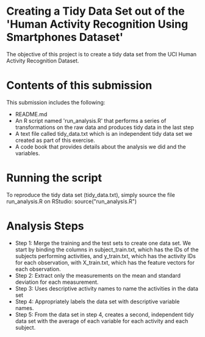 Creating a Tidy Data Set out of the 'Human Activity Recognition Using Smartphones Dataset'
=========================

The objective of this project is to create a tidy data set from the  UCI Human Activity Recognition Dataset.

Contents of this submission
===========================
This submission includes the following:

- README.md
- An R script named 'run_analysis.R' that performs a series of transformations on the raw data and produces tidy data in the last step
- A text file called tidy_data.txt which is an independent tidy data set we created as part of this exercise.
- A code book that provides details about the analysis we did and the variables.

Running the script
=================

To reproduce the tidy data set (tidy\_data.txt), simply source the file run\_analysis.R on RStudio: source("run_analysis.R")

Analysis Steps
==============

- Step 1: Merge the training and the test sets to create one data set.
 We start by binding the columns in subject\_train.txt, which has the IDs of the subjects performing activities, and y\_train.txt, which has the activity IDs for each observation, with X\_train.txt, which has the feature vectors for each observation.
- Step 2: Extract only the measurements on the mean and standard deviation for each measurement. 
- Step 3: Uses descriptive activity names to name the activities in the data set
- Step 4: Appropriately labels the data set with descriptive variable names. 
- Step 5: From the data set in step 4, creates a second, independent tidy data set with the average of each variable for each activity and each subject.

